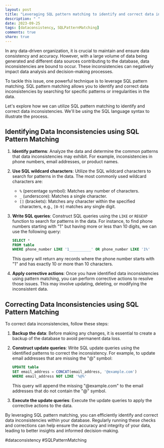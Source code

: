 ```yaml
---
layout: post
title: "Leveraging SQL pattern matching to identify and correct data inconsistencies"
description: " "
date: 2023-09-25
tags: [dataconsistency, SQLPatternMatching]
comments: true
share: true
---
```


In any data-driven organization, it is crucial to maintain and ensure data consistency and accuracy. However, with a large volume of data being generated and different data sources contributing to the database, data inconsistencies are bound to occur. These inconsistencies can negatively impact data analysis and decision-making processes.

To tackle this issue, one powerful technique is to leverage SQL pattern matching. SQL pattern matching allows you to identify and correct data inconsistencies by searching for specific patterns or irregularities in the data.

Let's explore how we can utilize SQL pattern matching to identify and correct data inconsistencies. We'll be using the SQL language syntax to illustrate the process.

## Identifying Data Inconsistencies using SQL Pattern Matching

1. **Identify patterns**: Analyze the data and determine the common patterns that data inconsistencies may exhibit. For example, inconsistencies in phone numbers, email addresses, or product names.

2. **Use SQL wildcard characters**: Utilize the SQL wildcard characters to search for patterns in the data. The most commonly used wildcard characters are:

   - `%` (percentage symbol): Matches any number of characters.
   - `_` (underscore): Matches a single character.
   - `[]` (brackets): Matches any character within the specified characters, e.g., `[0-9]` matches any single digit.

3. **Write SQL queries**: Construct SQL queries using the `LIKE` or `REGEXP` function to search for patterns in the data. For instance, to find phone numbers starting with "1" but having more or less than 10 digits, we can use the following query:

   ```sql
   SELECT *
   FROM table
   WHERE phone_number LIKE '1__________' OR phone_number LIKE '1%'
   ```

   This query will return any records where the phone number starts with "1" and has exactly 10 or more than 10 characters.

4. **Apply corrective actions**: Once you have identified data inconsistencies using pattern matching, you can perform corrective actions to resolve those issues. This may involve updating, deleting, or modifying the inconsistent data.

## Correcting Data Inconsistencies using SQL Pattern Matching

To correct data inconsistencies, follow these steps:

1. **Backup the data**: Before making any changes, it is essential to create a backup of the database to avoid permanent data loss.

2. **Construct update queries**: Write SQL update queries using the identified patterns to correct the inconsistency. For example, to update email addresses that are missing the "@" symbol:

   ```sql
   UPDATE table
   SET email_address = CONCAT(email_address, '@example.com')
   WHERE email_address NOT LIKE '%@%'
   ```

   This query will append the missing "@example.com" to the email addresses that do not contain the "@" symbol.

3. **Execute the update queries**: Execute the update queries to apply the corrective actions to the data.

By leveraging SQL pattern matching, you can efficiently identify and correct data inconsistencies within your database. Regularly running these checks and corrections can help ensure the accuracy and integrity of your data, leading to better insights and informed decision-making.

#dataconsistency #SQLPatternMatching
